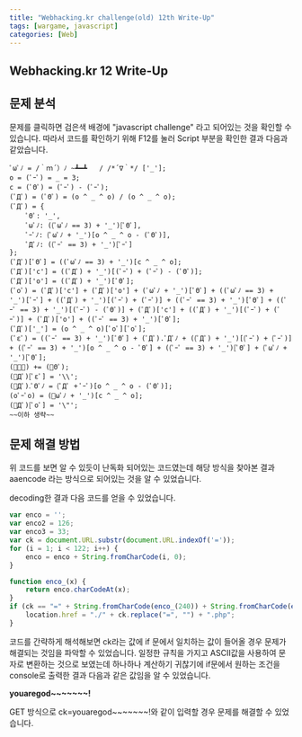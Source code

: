 ```yaml
---
title: "Webhacking.kr challenge(old) 12th Write-Up"
tags: [wargame, javascript]
categories: [Web]
---
```


Webhacking.kr 12 Write-Up
-------------------------

## **문제 분석**

문제를 클릭하면 검은색 배경에 "javascript challenge" 라고 되어있는 것을 확인할 수 있습니다. 따라서 코드를 확인하기 위해 F12를 눌러 Script 부분을 확인한 결과 다음과 같았습니다.

```
ﾟωﾟﾉ = /｀ｍ´）ﾉ ~┻━┻   / /*´∇｀*/ ['_'];
o = (ﾟｰﾟ) = _ = 3;
c = (ﾟΘﾟ) = (ﾟｰﾟ) - (ﾟｰﾟ);
(ﾟДﾟ) = (ﾟΘﾟ) = (o ^ _ ^ o) / (o ^ _ ^ o);
(ﾟДﾟ) = {
    ﾟΘﾟ: '_',
    ﾟωﾟﾉ: ((ﾟωﾟﾉ == 3) + '_')[ﾟΘﾟ],
    ﾟｰﾟﾉ: (ﾟωﾟﾉ + '_')[o ^ _ ^ o - (ﾟΘﾟ)],
    ﾟДﾟﾉ: ((ﾟｰﾟ == 3) + '_')[ﾟｰﾟ]
};
(ﾟДﾟ)[ﾟΘﾟ] = ((ﾟωﾟﾉ == 3) + '_')[c ^ _ ^ o];
(ﾟДﾟ)['c'] = ((ﾟДﾟ) + '_')[(ﾟｰﾟ) + (ﾟｰﾟ) - (ﾟΘﾟ)];
(ﾟДﾟ)['o'] = ((ﾟДﾟ) + '_')[ﾟΘﾟ];
(ﾟoﾟ) = (ﾟДﾟ)['c'] + (ﾟДﾟ)['o'] + (ﾟωﾟﾉ + '_')[ﾟΘﾟ] + ((ﾟωﾟﾉ == 3) + '_')[ﾟｰﾟ] + ((ﾟДﾟ) + '_')[(ﾟｰﾟ) + (ﾟｰﾟ)] + ((ﾟｰﾟ == 3) + '_')[ﾟΘﾟ] + ((ﾟｰﾟ == 3) + '_')[(ﾟｰﾟ) - (ﾟΘﾟ)] + (ﾟДﾟ)['c'] + ((ﾟДﾟ) + '_')[(ﾟｰﾟ) + (ﾟｰﾟ)] + (ﾟДﾟ)['o'] + ((ﾟｰﾟ == 3) + '_')[ﾟΘﾟ];
(ﾟДﾟ)['_'] = (o ^ _ ^ o)[ﾟoﾟ][ﾟoﾟ];
(ﾟεﾟ) = ((ﾟｰﾟ == 3) + '_')[ﾟΘﾟ] + (ﾟДﾟ).ﾟДﾟﾉ + ((ﾟДﾟ) + '_')[(ﾟｰﾟ) + (ﾟｰﾟ)] + ((ﾟｰﾟ == 3) + '_')[o ^ _ ^ o - ﾟΘﾟ] + ((ﾟｰﾟ == 3) + '_')[ﾟΘﾟ] + (ﾟωﾟﾉ + '_')[ﾟΘﾟ];
(ﾟｰﾟ) += (ﾟΘﾟ);
(ﾟДﾟ)[ﾟεﾟ] = '\\';
(ﾟДﾟ).ﾟΘﾟﾉ = (ﾟДﾟ + ﾟｰﾟ)[o ^ _ ^ o - (ﾟΘﾟ)];
(oﾟｰﾟo) = (ﾟωﾟﾉ + '_')[c ^ _ ^ o];
(ﾟДﾟ)[ﾟoﾟ] = '\"';
~~이하 생략~~
```

## **문제 해결 방법**

위 코드를 보면 알 수 있듯이 난독화 되어있는 코드였는데 해당 방식을 찾아본 결과 aaencode 라는 방식으로 되어있는 것을 알 수 있었습니다.

decoding한 결과 다음 코드를 얻을 수 있었습니다.

```javascript
var enco = '';
var enco2 = 126;
var enco3 = 33;
var ck = document.URL.substr(document.URL.indexOf('='));
for (i = 1; i < 122; i++) {
    enco = enco + String.fromCharCode(i, 0);
}

function enco_(x) {
    return enco.charCodeAt(x);
}
if (ck == "=" + String.fromCharCode(enco_(240)) + String.fromCharCode(enco_(220)) + String.fromCharCode(enco_(232)) + String.fromCharCode(enco_(192)) + String.fromCharCode(enco_(226)) + String.fromCharCode(enco_(200)) + String.fromCharCode(enco_(204)) + String.fromCharCode(enco_(222 - 2)) + String.fromCharCode(enco_(198)) + "~~~~~~" + String.fromCharCode(enco2) + String.fromCharCode(enco3)) {
    location.href = "./" + ck.replace("=", "") + ".php";
}
```

코드를 간략하게 해석해보면 ck라는 값에 if 문에서 일치하는 값이 들어올 경우 문제가 해결되는 것임을 파악할 수 있었습니다. 일정한 규칙을 가지고 ASCII값을 사용하여 문자로 변환하는 것으로 보였는데 하나하나 계산하기 귀찮기에 if문에서 원하는 조건을 console로 출력한 결과 다음과 같은 값임을 알 수 있었습니다.

**youaregod~~~~~~~!**

GET 방식으로 ck=youaregod~~~~~~~!와 같이 입력할 경우 문제를 해결할 수 있었습니다.
